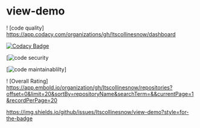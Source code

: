 # view-demo
! [code quality] https://app.codacy.com/organizations/gh/Itscollinesnow/dashboard 

[![Codacy Badge](https://app.codacy.com/project/badge/Grade/9cb8667c5569433ea09d1e8a26daf1c7)](https://www.codacy.com/gh/Itscollinesnow/view-demo/dashboard?utm_source=github.com&amp;utm_medium=referral&amp;utm_content=Itscollinesnow/view-demo&amp;utm_campaign=Badge_Grade)

[![code security](https://app.codacy.com/gh/Itscollinesnow/view-demo/security.png)

[![code maintainablilty](https://codeclimate.com/github/Itscollinesnow/view-demo.png)]

! [Overall Rating]  https://app.embold.io/organization/gh/Itscollinesnow/repositories?offset=0&limit=20&sortBy=repositoryName&searchTerm=&&currentPage=1&recordPerPage=20

https://img.shields.io/github/issues/Itscollinesnow/view-demo?style=for-the-badge
